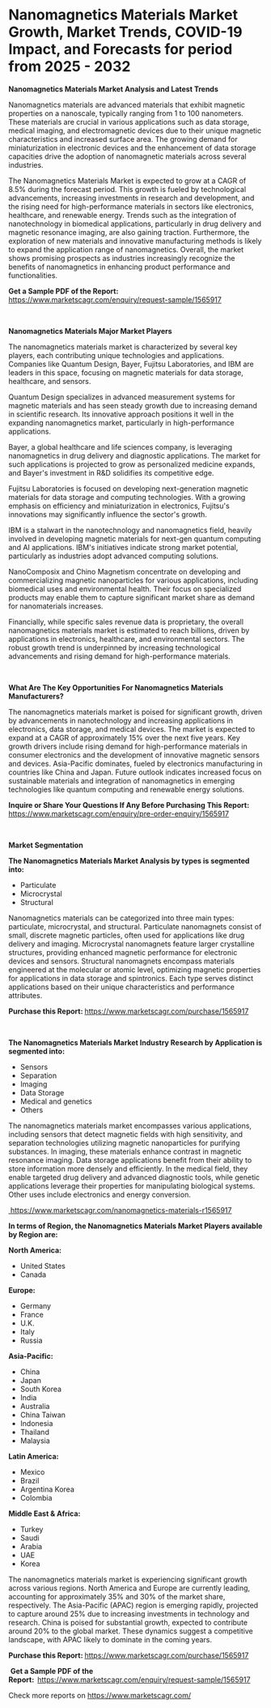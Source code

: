 <p><h1>Nanomagnetics Materials Market Growth, Market Trends, COVID-19 Impact, and Forecasts for period from 2025 - 2032</h1></p><p><strong>Nanomagnetics Materials Market Analysis and Latest Trends</strong></p>
<p><p>Nanomagnetics materials are advanced materials that exhibit magnetic properties on a nanoscale, typically ranging from 1 to 100 nanometers. These materials are crucial in various applications such as data storage, medical imaging, and electromagnetic devices due to their unique magnetic characteristics and increased surface area. The growing demand for miniaturization in electronic devices and the enhancement of data storage capacities drive the adoption of nanomagnetic materials across several industries.</p><p>The Nanomagnetics Materials Market is expected to grow at a CAGR of 8.5% during the forecast period. This growth is fueled by technological advancements, increasing investments in research and development, and the rising need for high-performance materials in sectors like electronics, healthcare, and renewable energy. Trends such as the integration of nanotechnology in biomedical applications, particularly in drug delivery and magnetic resonance imaging, are also gaining traction. Furthermore, the exploration of new materials and innovative manufacturing methods is likely to expand the application range of nanomagnetics. Overall, the market shows promising prospects as industries increasingly recognize the benefits of nanomagnetics in enhancing product performance and functionalities.</p></p>
<p><strong>Get a Sample PDF of the Report:&nbsp;</strong> <a href="https://www.marketscagr.com/enquiry/request-sample/1565917?utm_campaign=2866&utm_medium=2&utm_source=Github&utm_content=ia&utm_term=28022025&utm_id=nanomagnetics-materials">https://www.marketscagr.com/enquiry/request-sample/1565917</a></p>
<p>&nbsp;</p>
<p><strong>Nanomagnetics Materials Major Market Players</strong></p>
<p><p>The nanomagnetics materials market is characterized by several key players, each contributing unique technologies and applications. Companies like Quantum Design, Bayer, Fujitsu Laboratories, and IBM are leaders in this space, focusing on magnetic materials for data storage, healthcare, and sensors.</p><p>Quantum Design specializes in advanced measurement systems for magnetic materials and has seen steady growth due to increasing demand in scientific research. Its innovative approach positions it well in the expanding nanomagnetics market, particularly in high-performance applications.</p><p>Bayer, a global healthcare and life sciences company, is leveraging nanomagnetics in drug delivery and diagnostic applications. The market for such applications is projected to grow as personalized medicine expands, and Bayer's investment in R&D solidifies its competitive edge.</p><p>Fujitsu Laboratories is focused on developing next-generation magnetic materials for data storage and computing technologies. With a growing emphasis on efficiency and miniaturization in electronics, Fujitsu's innovations may significantly influence the sector's growth.</p><p>IBM is a stalwart in the nanotechnology and nanomagnetics field, heavily involved in developing magnetic materials for next-gen quantum computing and AI applications. IBM's initiatives indicate strong market potential, particularly as industries adopt advanced computing solutions.</p><p>NanoComposix and Chino Magnetism concentrate on developing and commercializing magnetic nanoparticles for various applications, including biomedical uses and environmental health. Their focus on specialized products may enable them to capture significant market share as demand for nanomaterials increases.</p><p>Financially, while specific sales revenue data is proprietary, the overall nanomagnetics materials market is estimated to reach billions, driven by applications in electronics, healthcare, and environmental sectors. The robust growth trend is underpinned by increasing technological advancements and rising demand for high-performance materials.</p></p>
<p>&nbsp;</p>
<p><strong>What Are The Key Opportunities For Nanomagnetics Materials Manufacturers?</strong></p>
<p><p>The nanomagnetics materials market is poised for significant growth, driven by advancements in nanotechnology and increasing applications in electronics, data storage, and medical devices. The market is expected to expand at a CAGR of approximately 15% over the next five years. Key growth drivers include rising demand for high-performance materials in consumer electronics and the development of innovative magnetic sensors and devices. Asia-Pacific dominates, fueled by electronics manufacturing in countries like China and Japan. Future outlook indicates increased focus on sustainable materials and integration of nanomagnetics in emerging technologies like quantum computing and renewable energy solutions.</p></p>
<p><strong>Inquire or Share Your Questions If Any Before Purchasing This Report:</strong> <a href="https://www.marketscagr.com/enquiry/pre-order-enquiry/1565917?utm_campaign=2866&utm_medium=2&utm_source=Github&utm_content=ia&utm_term=28022025&utm_id=nanomagnetics-materials">https://www.marketscagr.com/enquiry/pre-order-enquiry/1565917</a></p>
<p>&nbsp;</p>
<p><strong>Market Segmentation</strong></p>
<p><strong>The Nanomagnetics Materials Market Analysis by types is segmented into:</strong></p>
<p><ul><li>Particulate</li><li>Microcrystal</li><li>Structural</li></ul></p>
<p><p>Nanomagnetics materials can be categorized into three main types: particulate, microcrystal, and structural. Particulate nanomagnets consist of small, discrete magnetic particles, often used for applications like drug delivery and imaging. Microcrystal nanomagnets feature larger crystalline structures, providing enhanced magnetic performance for electronic devices and sensors. Structural nanomagnets encompass materials engineered at the molecular or atomic level, optimizing magnetic properties for applications in data storage and spintronics. Each type serves distinct applications based on their unique characteristics and performance attributes.</p></p>
<p><strong>Purchase this Report:&nbsp;</strong><a href="https://www.marketscagr.com/purchase/1565917?utm_campaign=2866&utm_medium=2&utm_source=Github&utm_content=ia&utm_term=28022025&utm_id=nanomagnetics-materials">https://www.marketscagr.com/purchase/1565917</a></p>
<p>&nbsp;</p>
<p><strong>The Nanomagnetics Materials Market Industry Research by Application is segmented into:</strong></p>
<p><ul><li>Sensors</li><li>Separation</li><li>Imaging</li><li>Data Storage</li><li>Medical and genetics</li><li>Others</li></ul></p>
<p><p>The nanomagnetics materials market encompasses various applications, including sensors that detect magnetic fields with high sensitivity, and separation technologies utilizing magnetic nanoparticles for purifying substances. In imaging, these materials enhance contrast in magnetic resonance imaging. Data storage applications benefit from their ability to store information more densely and efficiently. In the medical field, they enable targeted drug delivery and advanced diagnostic tools, while genetic applications leverage their properties for manipulating biological systems. Other uses include electronics and energy conversion.</p></p>
<p><a href="https://www.marketscagr.com/nanomagnetics-materials-r1565917?utm_campaign=2866&utm_medium=2&utm_source=Github&utm_content=ia&utm_term=28022025&utm_id=nanomagnetics-materials">&nbsp;https://www.marketscagr.com/nanomagnetics-materials-r1565917</a></p>
<p><strong>In terms of Region, the Nanomagnetics Materials Market Players available by Region are:</strong></p>
<p>
    <p> <strong> North America: </strong>
        <ul>
            <li>United States</li>
            <li>Canada</li>
        </ul>
        </p> 
    <p> <strong> Europe: </strong>
        <ul>
            <li>Germany</li>
            <li>France</li>
            <li>U.K.</li>
            <li>Italy</li>
            <li>Russia</li>
        </ul>
        </p> 
    <p> <strong> Asia-Pacific: </strong>
        <ul>
            <li>China</li>
            <li>Japan</li>
            <li>South Korea</li>
            <li>India</li>
            <li>Australia</li>
            <li>China Taiwan</li>
            <li>Indonesia</li>
            <li>Thailand</li>
            <li>Malaysia</li>
        </ul>
        </p> 
    <p> <strong> Latin America: </strong>
        <ul>
            <li>Mexico</li>
            <li>Brazil</li>
            <li>Argentina Korea</li>
            <li>Colombia</li>
        </ul>
        </p> 
    <p> <strong> Middle East & Africa: </strong>
        <ul>
            <li>Turkey</li>
            <li>Saudi</li>
            <li>Arabia</li>
            <li>UAE</li>
            <li>Korea</li>
        </ul>
    </p>
    </p>
<p><p>The nanomagnetics materials market is experiencing significant growth across various regions. North America and Europe are currently leading, accounting for approximately 35% and 30% of the market share, respectively. The Asia-Pacific (APAC) region is emerging rapidly, projected to capture around 25% due to increasing investments in technology and research. China is poised for substantial growth, expected to contribute around 20% to the global market. These dynamics suggest a competitive landscape, with APAC likely to dominate in the coming years.</p></p>
<p><strong>Purchase this Report: </strong><a href="https://www.marketscagr.com/purchase/1565917?utm_campaign=2866&utm_medium=2&utm_source=Github&utm_content=ia&utm_term=28022025&utm_id=nanomagnetics-materials">https://www.marketscagr.com/purchase/1565917</a></p>
<p>&nbsp;<strong>Get a Sample PDF of the Report:&nbsp;&nbsp;</strong><a href="https://www.marketscagr.com/enquiry/request-sample/1565917?utm_campaign=2866&utm_medium=2&utm_source=Github&utm_content=ia&utm_term=28022025&utm_id=nanomagnetics-materials">https://www.marketscagr.com/enquiry/request-sample/1565917</a></p>
<p><strong></strong></p>
<p>Check more reports on <a href="https://www.marketscagr.com/?utm_campaign=2866&utm_medium=2&utm_source=Github&utm_content=ia&utm_term=28022025&utm_id=nanomagnetics-materials">https://www.marketscagr.com/</a></p>